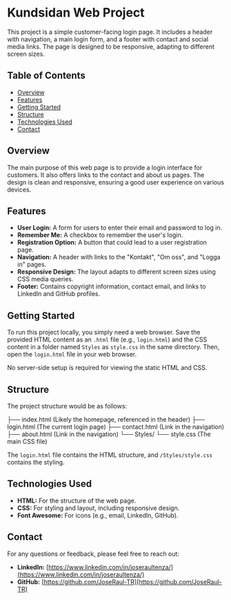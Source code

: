 # Kundsidan Web Project

This project is a simple customer-facing login page. It includes a header with navigation, a main login form, and a footer with contact and social media links. The page is designed to be responsive, adapting to different screen sizes.

## Table of Contents

- [Overview](#overview)
- [Features](#features)
- [Getting Started](#getting-started)
- [Structure](#structure)
- [Technologies Used](#technologies-used)
- [Contact](#contact)

## Overview

The main purpose of this web page is to provide a login interface for customers. It also offers links to the contact and about us pages. The design is clean and responsive, ensuring a good user experience on various devices.

## Features

- **User Login:** A form for users to enter their email and password to log in.
- **Remember Me:** A checkbox to remember the user's login.
- **Registration Option:** A button that could lead to a user registration page.
- **Navigation:** A header with links to the "Kontakt", "Om oss", and "Logga in" pages.
- **Responsive Design:** The layout adapts to different screen sizes using CSS media queries.
- **Footer:** Contains copyright information, contact email, and links to LinkedIn and GitHub profiles.

## Getting Started

To run this project locally, you simply need a web browser. Save the provided HTML content as an `.html` file (e.g., `login.html`) and the CSS content in a folder named `Styles` as `style.css` in the same directory. Then, open the `login.html` file in your web browser.

No server-side setup is required for viewing the static HTML and CSS.

## Structure

The project structure would be as follows:

├── index.html        (Likely the homepage, referenced in the header)
├── login.html        (The current login page)
├── contact.html      (Link in the navigation)
├── about.html        (Link in the navigation)
└── Styles/
    └── style.css     (The main CSS file)

The `login.html` file contains the HTML structure, and `/Styles/style.css` contains the styling.

## Technologies Used

- **HTML:** For the structure of the web page.
- **CSS:** For styling and layout, including responsive design.
- **Font Awesome:** For icons (e.g., email, LinkedIn, GitHub).

## Contact

For any questions or feedback, please feel free to reach out:

- **LinkedIn:** [https://www.linkedin.com/in/joseraultenza/](https://www.linkedin.com/in/joseraultenza/)
- **GitHub:** [https://github.com/JoseRaul-TR](https://github.com/JoseRaul-TR)
